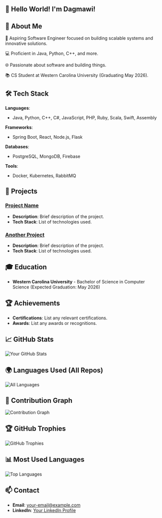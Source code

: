## 👋  Hello World! I'm Dagmawi!

## 🚀 About Me

🎯 Aspiring Software Engineer focused on building scalable systems and innovative solutions.

💻 Proficient in Java, Python, C++, and more.

🌐 Passionate about software and building things.

📚 CS Student at Western Carolina University (Graduating May 2026).

## 🛠️ Tech Stack

**Languages**: 
- Java, Python, C++, C#, JavaScript, PHP, Ruby, Scala, Swift, Assembly

**Frameworks**: 
- Spring Boot, React, Node.js, Flask

**Databases**: 
- PostgreSQL, MongoDB, Firebase

**Tools**: 
- Docker, Kubernetes, RabbitMQ

## 🌟 Projects

### [Project Name](link-to-repo)
- **Description**: Brief description of the project.
- **Tech Stack**: List of technologies used.

### [Another Project](link-to-repo)
- **Description**: Brief description of the project.
- **Tech Stack**: List of technologies used.

## 🎓 Education

- **Western Carolina University** - Bachelor of Science in Computer Science (Expected Graduation: May 2026)

## 🏆 Achievements

- **Certifications**: List any relevant certifications.
- **Awards**: List any awards or recognitions.

## 📈 GitHub Stats

![Your GitHub Stats](https://github-readme-stats.vercel.app/api?username=Dagmawi-a-Negatu&show_icons=true&theme=radical)

## 🌍 Languages Used (All Repos)

![All Languages](https://github-profile-summary-cards.vercel.app/api/cards/repos-per-language?username=Dagmawi-a-Negatu&theme=radical)

## 🧩 Contribution Graph

![Contribution Graph](https://github-profile-summary-cards.vercel.app/api/cards/profile-details?username=Dagmawi-a-Negatu&theme=radical)

## 🏆 GitHub Trophies

![GitHub Trophies](https://github-profile-trophy.vercel.app/?username=Dagmawi-a-Negatu&theme=radical&no-bg=true&no-frame=true)

## 📊 Most Used Languages

![Top Languages](https://github-readme-stats.vercel.app/api/top-langs/?username=Dagmawi-a-Negatu&layout=compact&theme=radical)

## 📫 Contact

- **Email**: your-email@example.com
- **LinkedIn**: [Your LinkedIn Profile](https://www.linkedin.com/in/your-profile)
